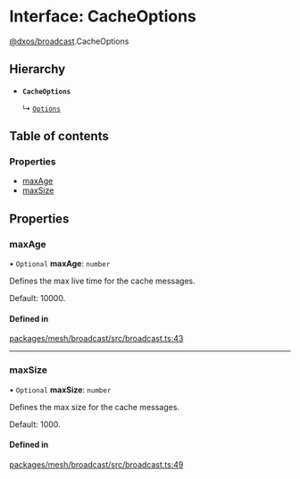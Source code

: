 # Interface: CacheOptions

[@dxos/broadcast](../modules/dxos_broadcast.md).CacheOptions

## Hierarchy

- **`CacheOptions`**

  ↳ [`Options`](dxos_broadcast.Options.md)

## Table of contents

### Properties

- [maxAge](dxos_broadcast.CacheOptions.md#maxage)
- [maxSize](dxos_broadcast.CacheOptions.md#maxsize)

## Properties

### maxAge

• `Optional` **maxAge**: `number`

Defines the max live time for the cache messages.

Default: 10000.

#### Defined in

[packages/mesh/broadcast/src/broadcast.ts:43](https://github.com/dxos/dxos/blob/e3b936721/packages/mesh/broadcast/src/broadcast.ts#L43)

___

### maxSize

• `Optional` **maxSize**: `number`

Defines the max size for the cache messages.

Default: 1000.

#### Defined in

[packages/mesh/broadcast/src/broadcast.ts:49](https://github.com/dxos/dxos/blob/e3b936721/packages/mesh/broadcast/src/broadcast.ts#L49)

